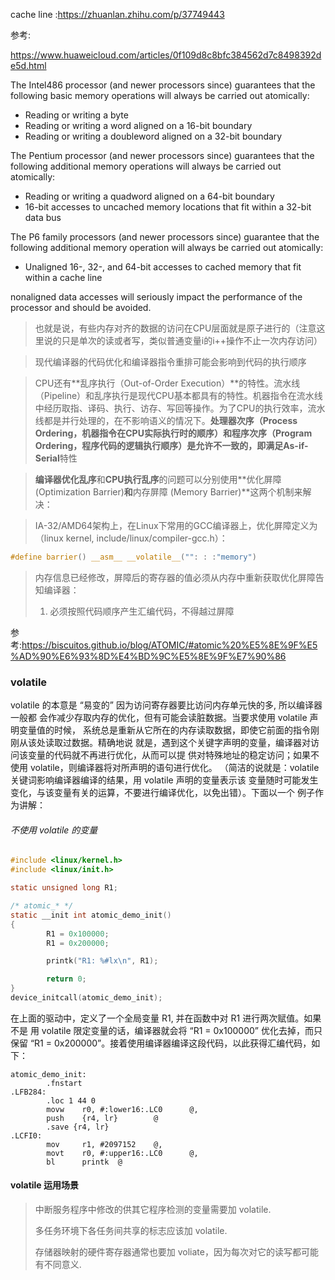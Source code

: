 cache line :https://zhuanlan.zhihu.com/p/37749443



参考:

https://www.huaweicloud.com/articles/0f109d8c8bfc384562d7c8498392de5d.html



The Intel486 processor (and newer processors since) guarantees that the following basic memory operations will always be carried out atomically:



- Reading or writing a byte
- Reading or writing a word aligned on a 16-bit boundary
- Reading or writing a doubleword aligned on a 32-bit boundary



The Pentium processor (and newer processors since) guarantees that the following additional memory operations will always be carried out atomically:

- Reading or writing a quadword aligned on a 64-bit boundary
- 16-bit accesses to uncached memory locations that fit within a 32-bit data bus



The P6 family processors (and newer processors since) guarantee that the following additional memory operation will always be carried out atomically:

- Unaligned 16-, 32-, and 64-bit accesses to cached memory that fit within a cache line

nonaligned data accesses will seriously impact the performance of the processor and should be avoided.



>也就是说，有些内存对齐的数据的访问在CPU层面就是原子进行的（注意这里说的只是单次的读或者写，类似普通变量i的i++操作不止一次内存访问）



>  现代编译器的代码优化和编译器指令重排可能会影响到代码的执行顺序

> CPU还有**乱序执行（Out-of-Order Execution）**的特性。流水线（Pipeline）和乱序执行是现代CPU基本都具有的特性。机器指令在流水线中经历取指、译码、执行、访存、写回等操作。为了CPU的执行效率，流水线都是并行处理的，在不影响语义的情况下。**处理器次序（Process Ordering，机器指令在CPU实际执行时的顺序）**和**程序次序（Program Ordering，程序代码的逻辑执行顺序）**是允许不一致的，即满足**As-if-Serial**特性



> **编译器优化乱序**和**CPU执行乱序**的问题可以分别使用**优化屏障 (Optimization Barrier)**和**内存屏障 (Memory Barrier)**这两个机制来解决：

> IA-32/AMD64架构上，在Linux下常用的GCC编译器上，优化屏障定义为（linux kernel, include/linux/compiler-gcc.h）：

```c
#define barrier() __asm__ __volatile__("": : :"memory")
```

> 内存信息已经修改，屏障后的寄存器的值必须从内存中重新获取优化屏障告知编译器：
>
> 1. 必须按照代码顺序产生汇编代码，不得越过屏障







参考:https://biscuitos.github.io/blog/ATOMIC/#atomic%20%E5%8E%9F%E5%AD%90%E6%93%8D%E4%BD%9C%E5%8E%9F%E7%90%86

### volatile

volatile 的本意是 “易变的” 因为访问寄存器要比访问内存单元快的多, 所以编译器一般都 会作减少存取内存的优化，但有可能会读脏数据。当要求使用 volatile 声明变量值的时候， 系统总是重新从它所在的内存读取数据，即使它前面的指令刚刚从该处读取过数据。精确地说 就是，遇到这个关键字声明的变量，编译器对访问该变量的代码就不再进行优化，从而可以提 供对特殊地址的稳定访问；如果不使用 volatile，则编译器将对所声明的语句进行优化。 （简洁的说就是：volatile 关键词影响编译器编译的结果，用 volatile 声明的变量表示该 变量随时可能发生变化，与该变量有关的运算，不要进行编译优化，以免出错）。下面以一个 例子作为讲解：

###### 不使用 volatile 的变量

```c
#include <linux/kernel.h>
#include <linux/init.h>

static unsigned long R1;

/* atomic_* */
static __init int atomic_demo_init()
{
        R1 = 0x100000;
        R1 = 0x200000;

        printk("R1: %#lx\n", R1);

        return 0;
}
device_initcall(atomic_demo_init);
```

在上面的驱动中，定义了一个全局变量 R1, 并在函数中对 R1 进行两次赋值。如果不是 用 volatile 限定变量的话，编译器就会将 “R1 = 0x100000” 优化去掉，而只保留 “R1 = 0x200000”。接着使用编译器编译这段代码，以此获得汇编代码，如下：

```assembly
atomic_demo_init:
        .fnstart
.LFB284:
        .loc 1 44 0
        movw    r0, #:lower16:.LC0      @,
        push    {r4, lr}        @
        .save {r4, lr}
.LCFI0:
        mov     r1, #2097152    @,
        movt    r0, #:upper16:.LC0      @,
        bl      printk  @
```



#### volatile 运用场景

> 中断服务程序中修改的供其它程序检测的变量需要加 volatile.
>
> 多任务环境下各任务间共享的标志应该加 volatile.
>
> 存储器映射的硬件寄存器通常也要加 voliate，因为每次对它的读写都可能有不同意义.